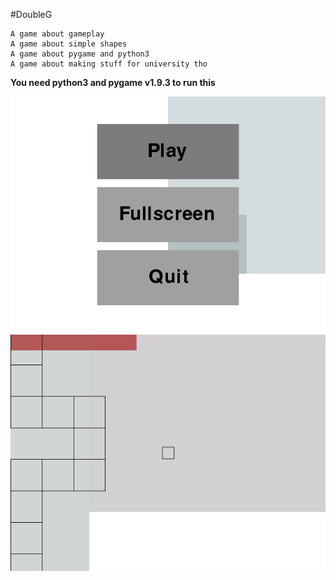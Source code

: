 #DoubleG

```
A game about gameplay
A game about simple shapes
A game about pygame and python3
A game about making stuff for university tho
```

**You need python3 and pygame v1.9.3 to run this**

![Menu](https://github.com/ObaniGemini/doubleG/blob/master/menu.png)
![Game](https://github.com/ObaniGemini/doubleG/blob/master/game.png)
